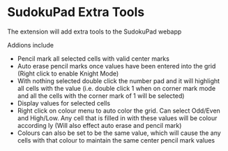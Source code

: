 # SudokuPad Extra Tools

The extension will add extra tools to the SudokuPad webapp

Addions include
- Pencil mark all selected cells with valid center marks
- Auto erase pencil marks once values have been entered into the grid (Right click to enable Knight Mode)
- With nothing selected double click the number pad and it will highlight all cells with the value (i.e. double click 1 when on corner mark mode and all the cells with the corner mark of 1 will be selected)
- Display values for selected cells
- Right click on colour menu to auto color the grid. Can select Odd/Even and High/Low. Any cell that is filled in with these values will be colour according ly (Will also effect auto erase and pencil mark)
- Colours can also be set to be the same value, which will cause the any cells with that colour to maintain the same center pencil mark values